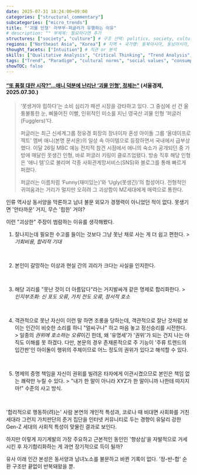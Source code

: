```yaml
---
date: 2025-07-31 18:24:00+09:00
categories: ["structural_commentary"]
subcategories: ["micro_trends"]
title: "'괴물 인형' 라부부·퍼글러가 유행하는 이유"
# description: "" 부제목: 필요하다면 추가
structures: ["society", "culture"] # 구조 선택: politics, society, culture, and economy
regions: ["Northeast Asia", "Korea"] # 지역 + 국가명: 동북아시아, 동남아시아, 서남아시아, 중앙아시아, 중동아시아, 유라시아, 동아시아, 북유럽, 남유럽, 서유럽, 북미, 중미, 남미, 아프리카
thought_facets: ["Intuition"] # 직관 or 분석
skills: ["Qualitative Analysis", "Critical Thinking", "Trend Analysis", "Social Commentary", "Cross-Cultural Analysis", "Logic and Reasoning", "Pattern Recognition", "Framing (Social Sciences)", "Cognitive Psychology", "Behavioral Analysis", "Deductive Reasoning", "Inductive Reasoning", "Causal Analysis"] # 발행 전 AI 돌려서 링크드인 공식 카테고리 및 skill taxonomy 기준으로 핵심 quantitative/qualitative/technical/academic skill set 만 ["skill1", "skill2", ...] 1열 형태로 추출
tags: ["Trend", "Paradigm", "cultural norms", "social values", "consumption patterns"] # 추세: cultural norms, social values, consumption patterns, psychological landscapes
showTOC: false
---
```


#### [“또 품절 대란 시작?”…애니 덕분에 난리난 ‘괴물 인형’, 정체는"](https://n.news.naver.com/mnews/article/011/0004515066) (서울경제, 2025.07.30.)

<div class = "quote">

> ‘못생겨야 힙하다’는 소비 심리가 패션 시장을 강타하고 있다. 그 중심에 선 건 울퉁불퉁한 눈, 삐뚤어진 이빨, 인위적인 미소를 지닌 영국산 괴물 인형 ‘퍼글러(Fugglers)’다.
>
> 퍼글러는 최근 신세계그룹 정유경 회장의 장녀이자 혼성 아이돌 그룹 ‘올데이프로젝트’ 멤버 애니(본명 문서윤)의 일상 속 아이템으로 등장하면서 국내에서 급부상했다. 이달 26일 MBC 예능 전지적 참견 시점에서 애니의 숙소가 공개되던 중 가방에 매달린 못생긴 인형, 바로 퍼글러 키링이 클로즈업됐다. 방송 직후 해당 인형은 ‘애니 템’으로 불리며 각종 사회관계망서비스(SNS)와 블로그를 통해 빠르게 퍼졌다.
>
> 퍼글러는 이름처럼 ‘Funny(재미있는)’와 ‘Ugly(못생긴)’의 합성어다. 전형적인 귀여움과는 거리가 멀지만 오히려 그 괴상함이 MZ세대에게 매력으로 통한다.

</div>

인류 역사상 동서양을 막론하고 남녀 불문 외모가 경쟁력이 아니었던 적이 없다. 못생기면 '안타까운' 거지, 무슨 '힙한' 거야?

이런 <span class="quote">"괴상한"</span> 주장이 범람하는 이유를 생각해봤다.

1. 잘나지는데 필요한 수고를 들이는 것보다 그냥 못난 채로 사는 게 더 쉽고 편한다.
\> *기회비용, 합리적 기대*
<br>

2. 본인이 갈망하는 이상과 현실 간의 괴리가 크다는 사실을 인지한다.
<br>

3. 해당 괴리를 <span class = "quote">"못난 것이 더 아름답다"</span>라는 거지발싸개 같은 명제로 합리화한다.
\> *인지부조화: 신 포도 오류, 가치 전도 오류, 정서적 호소*
<br>

4. 객관적으로 못난 자신이 이런 말 하면 조롱을 당하는데, 객관적으로 잘난 것처럼 보이는 인간이 비슷한 소리를 하니 <span class = "quote">"얼씨구나"</span> 하고 마음 놓고 정신승리를 시전한다.
\> 일종의 *권위에 호소하는 오류*이긴 한데, 왜 '유명세'가 '권위'가 되는 건지 나는 아직도 이해를 못 하겠다. 다만, 본문의 경우 존재론적으로 주 기능이 '주류 트렌드의 입간판'인 아이돌이 행위의 주체이므로 어느 정도의 권위가 있다고 해석할 수 있다.
<br>

5. 명제의 증명 책임을 자신이 권위를 빌려온 타자에게 이관시켰으므로 본인은 책임 없는 쾌락만 누릴 수 있다.
\> <span class="quote">"내가 한 말이 아니라 XYZ가 한 말이니까 나한테 따지지마!"</span> 수준의 사고 방식.
<br>

'합리적으로 행동하(려)는' 사람 본연의 개인적 특성과, 코로나 때 비대면 사회화를 거친 세대라 그런지 가치판단의 준거 집단을 인터넷 커뮤니티로 두는 경향이 유달리 강한 Gen-Z 세대의 사회적 특성이 맞물린 결과로 보인다.

하지만 이렇게 자기계발의 가장 주요하고 근본적인 동인인 '향상심'을 자발적으로 거세시킨 후 자기합리화하는 게 과연 장기적으로 득이 될까?

유사 이래 인간 본성은 동서양과 남녀노소를 불문하고 바뀐 기록이 없다. '정-반-합' 순환 구조만 끝없이 반복돼왔을 뿐.